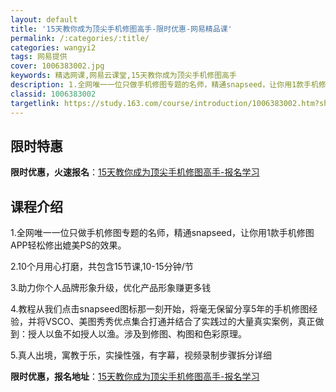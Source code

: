 ```yaml
---
layout: default
title: '15天教你成为顶尖手机修图高手-限时优惠-网易精品课'
permalink: /:categories/:title/
categories: wangyi2
tags: 网易提供
cover: 1006383002.jpg
keywords: 精选网课,网易云课堂,15天教你成为顶尖手机修图高手
description: 1.全网唯一一位只做手机修图专题的名师，精通snapseed，让你用1款手机修图APP轻松修出媲美PS的效果。2.10个
classid: 1006383002
targetlink: https://study.163.com/course/introduction/1006383002.htm?share=1&shareId=1025206652&utm_campaign=share&utm_medium=iphoneShare&utm_source=&utm_u=1025206652
---
```


## 限时特惠

**限时优惠，火速报名**：[15天教你成为顶尖手机修图高手-报名学习](https://study.163.com/course/introduction/1006383002.htm?share=1&shareId=1025206652&utm_campaign=share&utm_medium=iphoneShare&utm_source=&utm_u=1025206652)

## 课程介绍

1.全网唯一一位只做手机修图专题的名师，精通snapseed，让你用1款手机修图APP轻松修出媲美PS的效果。

2.10个月用心打磨，共包含15节课,10-15分钟/节

3.助力你个人品牌形象升级，优化产品形象赚更多钱

4.教程从我们点击snapseed图标那一刻开始，将毫无保留分享5年的手机修图经验，并将VSCO、美图秀秀优点集合打通并结合了实践过的大量真实案例，真正做到：授人以鱼不如授人以渔。涉及到修图、构图和色彩原理。

5.真人出境，寓教于乐，实操性强，有字幕，视频录制步骤拆分详细

**限时优惠，报名地址**：[15天教你成为顶尖手机修图高手-报名学习](https://study.163.com/course/introduction/1006383002.htm?share=1&shareId=1025206652&utm_campaign=share&utm_medium=iphoneShare&utm_source=&utm_u=1025206652)

